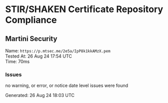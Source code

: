 # STIR/SHAKEN Certificate Repository Compliance

## Martini Security

Name: `https://p.mtsec.me/2e5a/IpP8k1kkAMzX.pem`\
Tested At: 26 Aug 24 17:54 UTC\
Time: 70ms

### Issues

no warning, or error, or notice date level issues were found

Generated: 26 Aug 24 18:03 UTC